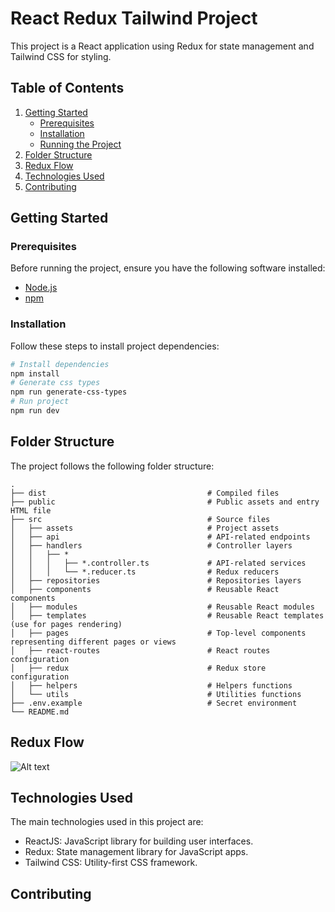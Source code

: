 # React Redux Tailwind Project

This project is a React application using Redux for state management and Tailwind CSS for styling.

## Table of Contents

1. [Getting Started](#getting-started)
   - [Prerequisites](#prerequisites)
   - [Installation](#installation)
   - [Running the Project](#running-the-project)
2. [Folder Structure](#folder-structure)
3. [Redux Flow](#redux-flow)
4. [Technologies Used](#technologies-used)
5. [Contributing](#contributing)

## Getting Started

### Prerequisites

Before running the project, ensure you have the following software installed:

- [Node.js](https://nodejs.org/)
- [npm](https://www.npmjs.com/)

### Installation

Follow these steps to install project dependencies:

```bash
# Install dependencies
npm install
# Generate css types
npm run generate-css-types
# Run project
npm run dev
```

## Folder Structure

The project follows the following folder structure:

    .
    ├── dist                                    # Compiled files
    ├── public                                  # Public assets and entry HTML file
    ├── src                                     # Source files
    │   ├── assets                              # Project assets
    │   ├── api                                 # API-related endpoints
    │   ├── handlers                            # Controller layers
    │   │   ├── *
    │   │   │   ├── *.controller.ts             # API-related services
    │   │   │   └── *.reducer.ts                # Redux reducers
    │   ├── repositories                        # Repositories layers
    │   ├── components                          # Reusable React components
    │   ├── modules                             # Reusable React modules
    │   ├── templates                           # Reusable React templates (use for pages rendering)
    │   ├── pages                               # Top-level components representing different pages or views
    │   ├── react-routes                        # React routes configuration
    │   ├── redux                               # Redux store configuration
    │   ├── helpers                             # Helpers functions
    │   └── utils                               # Utilities functions
    ├── .env.example                            # Secret environment
    └── README.md

## Redux Flow

![Alt text](relative%20path/to/img.jpg?raw=true "Title")

## Technologies Used

The main technologies used in this project are:

- ReactJS: JavaScript library for building user interfaces.
- Redux: State management library for JavaScript apps.
- Tailwind CSS: Utility-first CSS framework.

## Contributing
